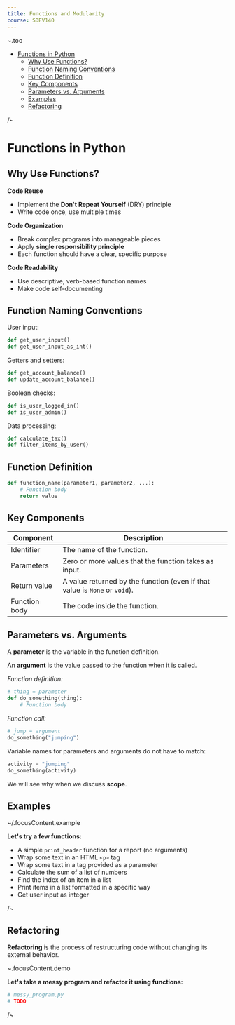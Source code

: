 ```yaml
---
title: Functions and Modularity
course: SDEV140
---
```


~.toc

- [Functions in Python](#functions-in-python)
  - [Why Use Functions?](#why-use-functions)
  - [Function Naming Conventions](#function-naming-conventions)
  - [Function Definition](#function-definition)
  - [Key Components](#key-components)
  - [Parameters vs. Arguments](#parameters-vs-arguments)
  - [Examples](#examples)
  - [Refactoring](#refactoring)

/~

# Functions in Python

## Why Use Functions?

**Code Reuse**

- Implement the **Don't Repeat Yourself** (DRY) principle
- Write code once, use multiple times

**Code Organization**

- Break complex programs into manageable pieces
- Apply **single responsibility principle**
- Each function should have a clear, specific purpose

**Code Readability**

- Use descriptive, verb-based function names
- Make code self-documenting

## Function Naming Conventions

User input:

```python
def get_user_input()
def get_user_input_as_int()
```

Getters and setters:

```python
def get_account_balance()
def update_account_balance()
```

Boolean checks:

```python
def is_user_logged_in()
def is_user_admin()
```

Data processing:

```python
def calculate_tax()
def filter_items_by_user()
```

## Function Definition

```python
def function_name(parameter1, parameter2, ...):
    # Function body
    return value
```

## Key Components

| Component     | Description                                                                |
| ------------- | -------------------------------------------------------------------------- |
| Identifier    | The name of the function.                                                  |
| Parameters    | Zero or more values that the function takes as input.                      |
| Return value  | A value returned by the function (even if that value is `None` or `void`). |
| Function body | The code inside the function.                                              |

## Parameters vs. Arguments

A **parameter** is the variable in the function definition.

An **argument** is the value passed to the function when it is called.

_Function definition:_

```python
# thing = parameter
def do_something(thing):
    # Function body
```

_Function call:_

```python
# jump = argument
do_something("jumping")
```

Variable names for parameters and arguments do not have to match:

```python
activity = "jumping"
do_something(activity)
```

We will see why when we discuss **scope**.

## Examples

~/.focusContent.example

**Let's try a few functions:**

- A simple `print_header` function for a report (no arguments)
- Wrap some text in an HTML `<p>` tag
- Wrap some text in a tag provided as a parameter
- Calculate the sum of a list of numbers
- Find the index of an item in a list
- Print items in a list formatted in a specific way
- Get user input as integer

/~

## Refactoring

**Refactoring** is the process of restructuring code without changing its external behavior.

~.focusContent.demo

**Let's take a messy program and refactor it using functions:**

```python
# messy_program.py
# TODO
```

/~

<!-- ## Function Composition

### Nested Function Calls

```python
def add_one(x):
    return x + 1

def add_five(x):
    return x + 5

result = add_five(add_one(3))  # (3 + 1) + 5 = 9
```

### Method Chaining

```python
text = "  Hello, World!  "
# Strip whitespace,
# convert to lowercase,
# replace "world" with "Python"
cleaned_text = text.strip().lower().replace("world", "Python")
```

## The Call Stack

### Stack Data Structure

LIFO (last in, first out) data structure.

<figure>
    <span>
        <img src="https://miro.medium.com/v2/resize:fit:640/1*lb-0r80YYhcnoVcQ3HY-1g.gif" style="">
    </span>
    <figcaption>
        <a href="https://medium.com/@todoroski97/data-structure-stack-17b80ed3bfa9">The Stack Data Structure</a>
    </figcaption>
</figure>

### Stack Frames

A stack frame:

- Represents the execution context of a single function call.
- Contains all data relevant to the function call.
- Exists only during the execution of a function call.

### Call Stack

The call stack:

- Keeps track of the sequence of function calls in a program
- Is composed of stack frames
- Exists for the lifetime of a program

**Stack overflow** = when the call stack grows too large, and the program runs out of memory.

## Variable Scope

```python
# Global scope
total = 100

def calculate_discount():
    # Local scope
    discount_rate = 0.1
    return total * discount_rate

print(total)  # Accessible
# print(discount_rate)  # Would raise NameError
```

## Named Arguments

Up until now we have used **positional arguments** - the order of arguments determines how they're "plugged in".

We can also pass **named arguments** to a function by name. Useful when function has many parameters.

```python
def greet( first_name, last_name ):
    print(f"Hello, {first_name} {last_name}!")

## All of these are equivalent
greet( "Billy", "Billy" )
greet( first_name="Billy", last_name="Billy" )
greet( last_name="Bornsen", first_name="Billy" )
```

## Default Parameters

We can provide default values for parameters.

Useful when most of the time we want to use the same value in function call.

```python
def greet( name="Jumping Jennifer" ):
    print(f"Hello, {name}!")

greet() # prints "Hello, Jumping Jennifer!"
greet("Dancing Denise") # prints "Hello, Dancing Denise!"
```

E.g.: the `print()` function has a default value for the `end` parameter.

```python
# Default implementation: print("Hello", end="\n")
# Let's change the default value of end to a space
print("Hello", end=" ")
print("Jumping Jennifer!")
```

If we have both default and non-default parameters, non-defaults must come first.

```python
def greet( name="Jumping Jennifer", greeting ):
    print(f"{greeting}, {name}!")

greet("Hello") # SyntaxError: non-default argument follows default argument
```

## Review: Best Practices

- Keep functions small and focused.
- Use meaningful names.
- Prefer returning values over modifying global state.
- Handle potential errors. Document any exceptions that may be raised. -->
